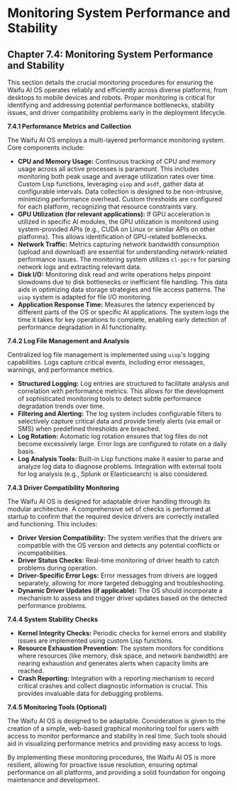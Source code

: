 # Monitoring System Performance and Stability

## Chapter 7.4: Monitoring System Performance and Stability

This section details the crucial monitoring procedures for ensuring the Waifu AI OS operates reliably and efficiently across diverse platforms, from desktops to mobile devices and robots.  Proper monitoring is critical for identifying and addressing potential performance bottlenecks, stability issues, and driver compatibility problems early in the deployment lifecycle.

**7.4.1 Performance Metrics and Collection**

The Waifu AI OS employs a multi-layered performance monitoring system.  Core components include:

* **CPU and Memory Usage:**  Continuous tracking of CPU and memory usage across all active processes is paramount. This includes monitoring both peak usage and average utilization rates over time. Custom Lisp functions, leveraging `uiop` and `asdf`, gather data at configurable intervals.  Data collection is designed to be non-intrusive, minimizing performance overhead.  Custom thresholds are configured for each platform, recognizing that resource constraints vary.
* **GPU Utilization (for relevant applications):**  If GPU acceleration is utilized in specific AI modules, the GPU utilization is monitored using system-provided APIs (e.g., CUDA on Linux or similar APIs on other platforms). This allows identification of GPU-related bottlenecks.
* **Network Traffic:**  Metrics capturing network bandwidth consumption (upload and download) are essential for understanding network-related performance issues.  The monitoring system utilizes `cl-ppcre` for parsing network logs and extracting relevant data.
* **Disk I/O:**  Monitoring disk read and write operations helps pinpoint slowdowns due to disk bottlenecks or inefficient file handling. This data aids in optimizing data storage strategies and file access patterns.  The `uiop` system is adapted for file I/O monitoring.
* **Application Response Time:**  Measures the latency experienced by different parts of the OS or specific AI applications.  The system logs the time it takes for key operations to complete, enabling early detection of performance degradation in AI functionality.


**7.4.2 Log File Management and Analysis**

Centralized log file management is implemented using `uiop`'s logging capabilities.  Logs capture critical events, including error messages, warnings, and performance metrics.

* **Structured Logging:**  Log entries are structured to facilitate analysis and correlation with performance metrics. This allows for the development of sophisticated monitoring tools to detect subtle performance degradation trends over time.
* **Filtering and Alerting:**  The log system includes configurable filters to selectively capture critical data and provide timely alerts (via email or SMS) when predefined thresholds are breached.
* **Log Rotation:**  Automatic log rotation ensures that log files do not become excessively large.  Error logs are configured to rotate on a daily basis.
* **Log Analysis Tools:**  Built-in Lisp functions make it easier to parse and analyze log data to diagnose problems.  Integration with external tools for log analysis (e.g., Splunk or Elasticsearch) is also considered.

**7.4.3 Driver Compatibility Monitoring**

The Waifu AI OS is designed for adaptable driver handling through its modular architecture.  A comprehensive set of checks is performed at startup to confirm that the required device drivers are correctly installed and functioning.  This includes:

* **Driver Version Compatibility:** The system verifies that the drivers are compatible with the OS version and detects any potential conflicts or incompatibilities.
* **Driver Status Checks:** Real-time monitoring of driver health to catch problems during operation.
* **Driver-Specific Error Logs:**  Error messages from drivers are logged separately, allowing for more targeted debugging and troubleshooting.
* **Dynamic Driver Updates (if applicable):**  The OS should incorporate a mechanism to assess and trigger driver updates based on the detected performance problems.

**7.4.4 System Stability Checks**

* **Kernel Integrity Checks:**  Periodic checks for kernel errors and stability issues are implemented using custom Lisp functions.
* **Resource Exhaustion Prevention:**  The system monitors for conditions where resources (like memory, disk space, and network bandwidth) are nearing exhaustion and generates alerts when capacity limits are reached.
* **Crash Reporting:**  Integration with a reporting mechanism to record critical crashes and collect diagnostic information is crucial. This provides invaluable data for debugging problems.

**7.4.5  Monitoring Tools (Optional)**

The Waifu AI OS is designed to be adaptable. Consideration is given to the creation of a simple, web-based graphical monitoring tool for users with access to monitor performance and stability in real time.  Such tools should aid in visualizing performance metrics and providing easy access to logs.


By implementing these monitoring procedures, the Waifu AI OS is more resilient, allowing for proactive issue resolution, ensuring optimal performance on all platforms, and providing a solid foundation for ongoing maintenance and development.


<a id='chapter-7-5'></a>

